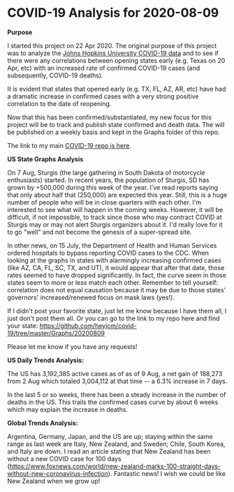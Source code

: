 # COVID-19 Analysis for 2020-08-09

<b>Purpose</b>

I started this project on 22 Apr 2020. The original purpose of this project was to analyze the [Johns Hopkins University COVID-19 data](https://github.com/CSSEGISandData/COVID-19) and to see if there were any correlations between opening states early (e.g. Texas on 20 Apr, etc) with an increased rate of confirmed COVID-19 cases (and subsequently, COVID-19 deaths).

It is evident that states that opened early (e.g. TX, FL, AZ, AR, etc) have had a dramatic increase in confirmed cases with a very strong positive correlation to the date of reopening.

Now that this has been confirmed/substantiated, my new focus for this project will be to track and publish state confirmed and death data. The will be published on a weekly basis and kept in the Graphs folder of this repo.

The link to my main [COVID-19 repo is here](https://github.com/heyjcm/covid-19).

<b>US State Graphs Analysis</b>

On 7 Aug, Sturgis (the large gathering in South Dakota of motorcycle enthusiasts) started. In recent years, the population of Sturgis, SD has grown by +500,000 during this week of the year. I've read reports saying that only about half that (250,000) are expected this year. Still, this is a huge number of people who will be in close quarters with each other. I'm interested to see what will happen in the coming weeks. However, it will be difficult, if not impossible, to track since those who may contract COVID at Sturgis may or may not alert Sturgis organizers about it. I'd really love for it to go "well" and not become the genesis of a super-spread site.

In other news, on 15 July, the Department of Health and Human Services ordered hospitals to bypass reporting COVID cases to the CDC. When looking at the graphs in states with alarmingly increasing confirmed cases (like AZ, CA, FL, SC, TX, and UT), it would appear that after that date, those rates seemed to have dropped significantly. In fact, the curve seem in those states seem to more or less match each other. Remember to tell yourself: correlation does not equal causation because it may be due to those states' governors' increased/renewed focus on mask laws (yes!).

If I didn't post your favorite state, just let me know because I have them all, I just don't post them all. Or you can go to the link to my repo here and find your state: https://github.com/heyjcm/covid-19/tree/master/Graphs/20200809

Please let me know if you have any requests!

<b>US Daily Trends Analysis:</b>

The US has 3,192,385 active cases as of as of 9 Aug, a net gain of 188,273 from 2 Aug which totaled 3,004,112 at that time -- a 6.3% increase in 7 days.

In the last 5 or so weeks, there has been a steady increase in the number of deaths in the US. This trails the confirmed cases curve by about 6 weeks which may explain the increase in deaths.

<b>Global Trends Analysis:</b>

Argentina, Germany, Japan, and the US are up; staying within the same range as last week are Italy, New Zealand, and Sweden; Chile, South Korea, and Italy are down. I read an article stating that New Zealand has been without a new COVID case for 100 days (https://www.foxnews.com/world/new-zealand-marks-100-straight-days-without-new-coronavirus-infection). Fantastic news! I wish we could be like New Zealand when we grow up!
